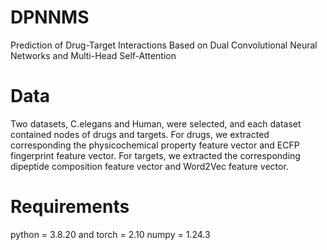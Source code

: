# DPNNMS
Prediction of Drug-Target Interactions Based on Dual Convolutional Neural Networks and Multi-Head Self-Attention

# Data
Two datasets, C.elegans and Human, were selected, and each dataset contained nodes of drugs and targets. For drugs, we extracted corresponding the physicochemical property feature vector and ECFP fingerprint feature vector. For targets, we extracted the corresponding dipeptide composition feature vector and Word2Vec feature vector.

# Requirements
python = 3.8.20 and torch = 2.10 numpy = 1.24.3

